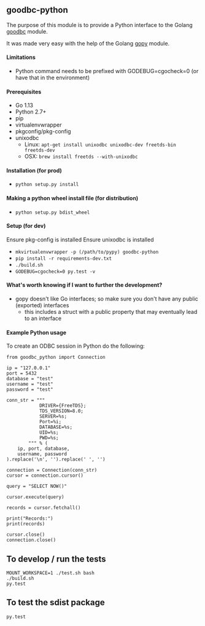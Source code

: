 ## goodbc-python

The purpose of this module is to provide a Python interface to the Golang [goodbc](https://github.com/alexbrainman/odbc) module.

It was made very easy with the help of the Golang [gopy](https://github.com/go-python/gopy) module.

#### Limitations

* Python command needs to be prefixed with GODEBUG=cgocheck=0 (or have that in the environment)

#### Prerequisites

* Go 1.13
* Python 2.7+
* pip
* virtualenvwrapper
* pkgconfig/pkg-config
* unixodbc 
    * Linux: ```apt-get install unixodbc unixodbc-dev freetds-bin freetds-dev```
    * OSX: ```brew install freetds --with-unixodbc```

#### Installation (for prod)
* ```python setup.py install``` 

#### Making a python wheel install file (for distribution)
* ```python setup.py bdist_wheel``` 

#### Setup (for dev)
Ensure pkg-config is installed
Ensure unixodbc is installed

* ```mkvirtualenvwrapper -p (/path/to/pypy) goodbc-python``` 
* ```pip install -r requirements-dev.txt```
* ```./build.sh```
* ```GODEBUG=cgocheck=0 py.test -v```

#### What's worth knowing if I want to further the development?

* gopy doesn't like Go interfaces; so make sure you don't have any public (exported) interfaces
    * this includes a struct with a public property that may eventually lead to an interface


#### Example Python usage

To create an ODBC session in Python do the following:

```
from goodbc_python import Connection

ip = "127.0.0.1"
port = 5432
database = "test"
username = "test"
password = "test"

conn_str = """
            DRIVER={FreeTDS};
            TDS_VERSION=8.0;
            SERVER=%s;
            Port=%i;
            DATABASE=%s;
            UID=%s;
            PWD=%s;
        """ % (
    ip, port, database,
    username, password
).replace('\n', '').replace(' ', '')

connection = Connection(conn_str)
cursor = connection.cursor()

query = "SELECT NOW()"

cursor.execute(query)

records = cursor.fetchall()

print("Records:")
print(records)

cursor.close()
connection.close()
```

## To develop / run the tests

    MOUNT_WORKSPACE=1 ./test.sh bash
    ./build.sh
    py.test
    
## To test the sdist package

    py.test